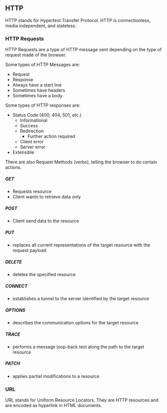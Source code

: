 ## HTTP
HTTP stands for Hypertext Transfer Protocol.
HTTP is connectionless, media independent, and stateless. 
### HTTP Requests
HTTP Requests are a type of HTTP message sent depending on the type of request made of the browser.

Some types of HTTP Messages are:
- Request
- Response
- Always have a start line
- Sometimes have headers
- Sometimes have a body

Some types of HTTP responses are:
- Status Code (400, 404, 501, etc.)
	- Informational
	- Success
	- Redirection
		- Further action required
	- Client error
	- Server error
- Extensible

There are also Request Methods (verbs), telling the browser to do certain actions.

##### GET 
- Requests resource 
- Client wants to retrieve data only 
##### POST 
- Client send data to the resource 
##### PUT 
- replaces all current representations of the target resource with the request payload 
##### DELETE 
- deletes the specified resource 
##### CONNECT 
- establishes a tunnel to the server identified by the target resource 
##### OPTIONS 
- describes the communication options for the target resource 
##### TRACE 
- performs a message loop-back test along the path to the target resource 
##### PATCH 
- applies partial modifications to a resource

### URL
URL stands for Uniform Resource Locators. They are HTTP resources and are encoded as hyperlink in HTML documents.

